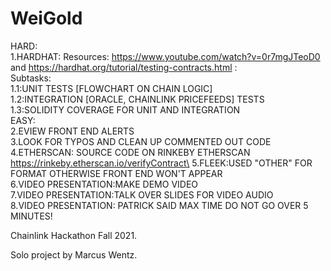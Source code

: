# WeiGold
HARD:\
1.HARDHAT: Resources: https://www.youtube.com/watch?v=0r7mgJTeoD0 and https://hardhat.org/tutorial/testing-contracts.html :\
Subtasks:\
1.1:UNIT TESTS [FLOWCHART ON CHAIN LOGIC]\
1.2:INTEGRATION [ORACLE, CHAINLINK PRICEFEEDS] TESTS\
1.3:SOLIDITY COVERAGE FOR UNIT AND INTEGRATION\
EASY:\
2.EVIEW FRONT END ALERTS\
3.LOOK FOR TYPOS AND CLEAN UP COMMENTED OUT CODE\
4.ETHERSCAN: SOURCE CODE ON RINKEBY ETHERSCAN https://rinkeby.etherscan.io/verifyContract\
5.FLEEK:USED "OTHER" FOR FORMAT OTHERWISE FRONT END WON'T APPEAR\
6.VIDEO PRESENTATION:MAKE DEMO VIDEO\
7.VIDEO PRESENTATION:TALK OVER SLIDES FOR VIDEO AUDIO\
8.VIDEO PRESENTATION: PATRICK SAID MAX TIME DO NOT GO OVER 5 MINUTES!

Chainlink Hackathon Fall 2021.

Solo project by Marcus Wentz.
